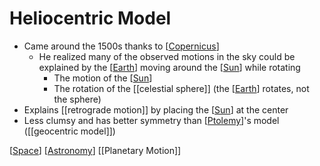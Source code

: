 # Heliocentric Model

- Came around the 1500s thanks to [[Copernicus]]
  - He realized many of the observed motions in the sky could be explained by the [[Earth]] moving around the [[Sun]] while rotating
    - The motion of the [[Sun]]
    - The rotation of the [[celestial sphere]] (the [[Earth]] rotates, not the sphere)
- Explains [[retrograde motion]] by placing the [[Sun]] at the center
- Less clumsy and has better symmetry than [[Ptolemy]]'s model ([[geocentric model]])

[[Space]] [[Astronomy]] [[Planetary Motion]]

[//begin]: # "Autogenerated link references for markdown compatibility"
[copernicus]: copernicus "Copernicus"
[earth]: earth "Earth 🜨"
[sun]: sun "Sun"
[celestial-sphere]: celestial-sphere "Celestial Sphere"
[retrograde-motion]: retrograde-motion "Retrograde Motion"
[ptolemy]: ptolemy "Ptolemy"
[geocentric-model]: geocentric-model "Geocentric Model"
[space]: space "Space"
[astronomy]: astronomy "Astronomy"
[planetary-motion]: planetary-motion "Planetary Motion"
[//end]: # "Autogenerated link references"